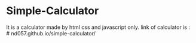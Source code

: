 # Simple-Calculator
It is a calculator made by html css and javascript only.
link of calculator is :  # nd057.github.io/simple-calculator/
